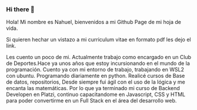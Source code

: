 ### Hi there 👋

Hola! Mi nombre es Nahuel, bienvenidos a mi Github Page de mi hoja de vida.

Si quieren hechar un vistazo a mi curriculum vitae en formato pdf les dejo el link.

Les cuento un poco de mi.
Actualmente trabajo como encargado en un Club de Deportes.Hace ya unos años que estoy incursionando en el mundo de la programación.
Cuento ya con mi entorno de trabajo, trabajando en WSL2 con ubuntu.
Programando diariamente en python.
Realicé cursos de Base de datos, repositorios, 
Desde siempre fui ágil con el uso de la lógica y me encanta las matemáticas.
Por lo que ya terminado mi curso de Backend Developen en Platzi, continuo capacitandome en Javascript, CSS y HTML para poder
convertirme en un Full Stack en el área del desarrollo web.





<!--
**Nahuelseoane/Nahuelseoane** is a ✨ _special_ ✨ repository because its `README.md` (this file) appears on your GitHub profile.

Here are some ideas to get you started:

- 🔭 I’m currently working on ...
- 🌱 I’m currently learning ...
- 👯 I’m looking to collaborate on ...
- 🤔 I’m looking for help with ...
- 💬 Ask me about ...
- 📫 How to reach me: ...
- 😄 Pronouns: ...
- ⚡ Fun fact: ...
-->
